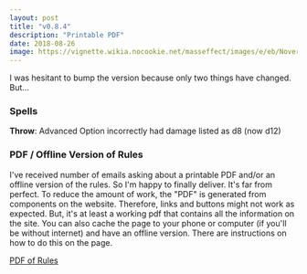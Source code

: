 ```yaml
---
layout: post
title: "v0.8.4"
description: "Printable PDF"
date: 2018-08-26
image: https://vignette.wikia.nocookie.net/masseffect/images/e/eb/Noveria-Mira_core_activation_mini-game.png/revision/latest?cb=20090220023955
---
```


I was hesitant to bump the version because only two things have changed. But...

### Spells
__Throw__: Advanced Option incorrectly had damage listed as d8 (now d12)

### PDF / Offline Version of Rules

I've received number of emails asking about a printable PDF and/or an offline version of the rules. So I'm happy
to finally deliver. It's far from perfect. To reduce the amount of work, the "PDF" is generated from components on the
website. Therefore, links and buttons might not work as expected. But, it's at least a working pdf that contains all the
information on the site. You can also cache the page to your phone or computer (if you'll be without internet) and have
an offline version. There are instructions on how to do this on the page.

[PDF of Rules](/assets)


